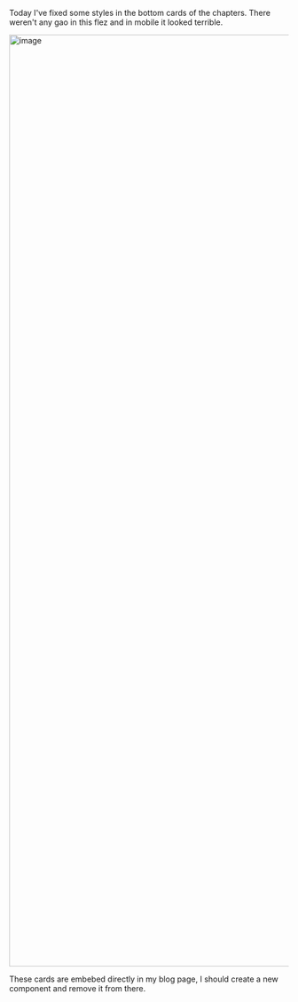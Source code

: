 Today I've fixed some styles in the bottom cards of the chapters. There weren't any gao in this flez and in mobile it looked terrible.

<img width="1680" alt="image" src="https://github.com/user-attachments/assets/68396cb6-5fd6-4c2e-8534-233436f288ae" />

These cards are embebed directly in my blog page, I should create a new component and remove it from there.
